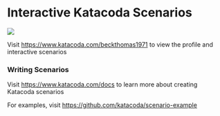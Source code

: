 # Interactive Katacoda Scenarios

[![](http://shields.katacoda.com/katacoda/beckthomas1971/count.svg)](https://www.katacoda.com/beckthomas1971 "Get your profile on Katacoda.com")

Visit https://www.katacoda.com/beckthomas1971 to view the profile and interactive scenarios

### Writing Scenarios
Visit https://www.katacoda.com/docs to learn more about creating Katacoda scenarios

For examples, visit https://github.com/katacoda/scenario-example
